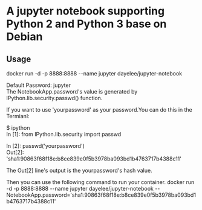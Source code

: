 # A jupyter notebook supporting Python 2 and Python 3 base on Debian

## Usage
docker run -d -p 8888:8888 --name jupyter dayelee/jupyter-notebook 

Default Password: jupyter  
The NotebookApp.password's value is generated by IPython.lib.security.passwd() function.

If you want to use 'yourpassword' as your password.You can do this in the Termianl:  

$ ipython  
In [1]: from IPython.lib.security import passwd

In [2]: passwd('yourpassword')  
Out[2]: 'sha1:90863f68f18e:b8ce839e0f5b3978ba093bd1b4763717b4388c11'

The Out[2] line's output is the yourpassword's hash value.

Then you can use the following command to run your container.
docker run -d -p 8888:8888 --name jupyter dayelee/jupyter-notebook --NotebookApp.password='sha1:90863f68f18e:b8ce839e0f5b3978ba093bd1b4763717b4388c11'